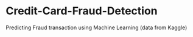 # Credit-Card-Fraud-Detection
Predicting Fraud transaction using Machine Learning (data from Kaggle)
